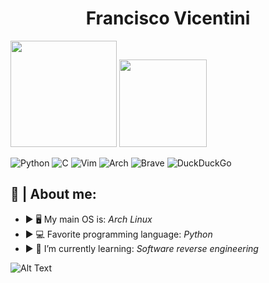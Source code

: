 <h1 align="center">Francisco Vicentini</h1>

<div>
  <img height="170em" src="https://github-readme-stats.vercel.app/api?username=Gl4sya&show_icons=true&theme=dark&include_all_commits=true&count_private=true"/>
  <img height="140em" src="https://github-readme-stats.vercel.app/api/top-langs/?username=Gl4sya&layout=compact&langs_count=7&theme=dark"/>
</div>

![Python](https://img.shields.io/badge/python-3670A0?style=for-the-badge&logo=python&logoColor=white)
![C](https://img.shields.io/badge/c-%2300599C.svg?style=for-the-badge&logo=c&logoColor=white)
![Vim](https://img.shields.io/badge/VIM-%2311AB00.svg?style=for-the-badge&logo=vim&logoColor=white)
![Arch](https://img.shields.io/badge/Arch%20Linux-1793D1?logo=arch-linux&logoColor=fff&style=for-the-badge)
![Brave](https://img.shields.io/badge/Brave-FB542B?style=for-the-badge&logo=Brave&logoColor=white)
![DuckDuckGo](https://img.shields.io/badge/DuckDuckGo-DE5833?style=for-the-badge&logo=DuckDuckGo&logoColor=white)

## 🐧 | About me:

 - ► 🖥 My main OS is: *Arch Linux*
 - ► 💻 Favorite programming language: *Python*
 - ► 🌱 I’m currently learning: *Software reverse engineering*

![Alt Text](https://i.pinimg.com/originals/38/ca/f5/38caf5e4e66f63cd16e788dc52770dee.gif)
